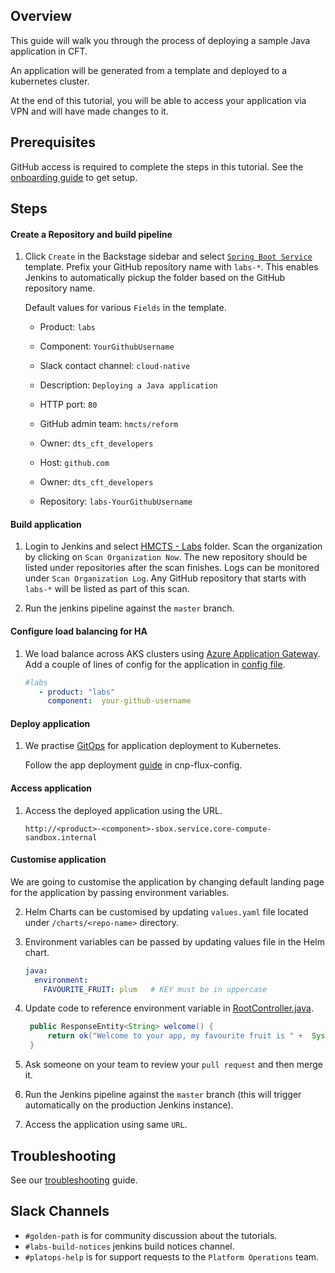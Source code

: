 ## Overview

This guide will walk you through the process of deploying a sample Java application in CFT.

An application will be generated from a template and deployed to a kubernetes cluster.

At the end of this tutorial, you will be able to access your application via VPN and will have made changes to it.

## Prerequisites

GitHub access is required to complete the steps in this tutorial. See the [onboarding guide](https://hmcts.github.io/onboarding/team/github.html#github) to get setup.


## Steps

#### Create a Repository and build pipeline

1. Click `Create` in the Backstage sidebar and select [`Spring Boot Service`](https://backstage.platform.hmcts.net/create) template. Prefix your GitHub repository name with `labs-*`. This enables Jenkins to automatically pickup the folder based on the GitHub repository name.
   

   Default values for various `Fields` in the template.
   
   - Product:  						`labs`     
    
   - Component:  					`YourGithubUsername`        
    
   - Slack contact channel: 		`cloud-native`
    	
   - Description:  					`Deploying a Java application`     
    
   - HTTP port:  					`80`          
    
   - GitHub admin team:    		    `hmcts/reform`
   
   - Owner:                         `dts_cft_developers`
   
   - Host:  						`github.com`
   
   - Owner:     		            `dts_cft_developers`
   
   - Repository: 					`labs-YourGithubUsername`    
   

#### Build application

1. Login to Jenkins and select [HMCTS - Labs](https://sandbox-build.platform.hmcts.net/job/HMCTS_Sandbox_LABS/) folder.
Scan the organization by clicking on `Scan Organization Now`.
The new repository should be listed under repositories after the scan finishes.
Logs can be monitored under `Scan Organization Log`.
Any GitHub repository that starts with `labs-*` will be listed as part of this scan.


2. Run the jenkins pipeline against the `master` branch.

#### Configure load balancing for HA

1. We load balance across AKS clusters using [Azure Application Gateway](https://docs.microsoft.com/en-us/azure/application-gateway/overview). Add a couple of lines of config for the application in [config file](https://github.com/hmcts/azure-platform-terraform/blob/master/environments/sbox/backend_lb_config.yaml).

   ```yaml
   #labs
      - product: "labs"
        component:  your-github-username
   ```
     
#### Deploy application

1. We practise [GitOps](https://www.weave.works/technologies/gitops/) for application deployment to Kubernetes.

   Follow the app deployment [guide](hmcts/cnp-flux-config@master/docs/app-deployment-v2.md#add-a-new-application) in cnp-flux-config.

#### Access application

1. Access the deployed application using the URL.

   ```
   http://<product>-<component>-sbox.service.core-compute-sandbox.internal 
   ```  
   
#### Customise application

We are going to customise the application by changing default landing page for the application by passing environment variables. 

2. Helm Charts can be customised by updating `values.yaml` file located under `/charts/<repo-name>` directory.  

3. Environment variables can be passed by updating values file in the Helm chart. 
 
   ```yaml
   java:
     environment:
       FAVOURITE_FRUIT: plum   # KEY must be in uppercase
   ```
4. Update code to reference environment variable in [RootController.java](src/main/java/uk/gov/hmcts/reform/mohanalatest/controllers/RootController.java).

   ```java
    public ResponseEntity<String> welcome() {
        return ok("Welcome to your app, my favourite fruit is " +  System.getenv("FAVOURITE_FRUIT"));
    }
    ```
5. Ask someone on your team to review your `pull request` and then merge it.

6. Run the Jenkins pipeline against the `master` branch (this will trigger automatically on the production Jenkins instance).

7. Access the application using same `URL`.


## Troubleshooting

See our [troubleshooting](https://hmcts.github.io/ways-of-working/troubleshooting/#troubleshooting-issues) guide.
        

## Slack Channels

- `#golden-path` is for community discussion about the tutorials.
- `#labs-build-notices` jenkins build notices channel.
- `#platops-help`   is for support requests to the `Platform Operations` team.